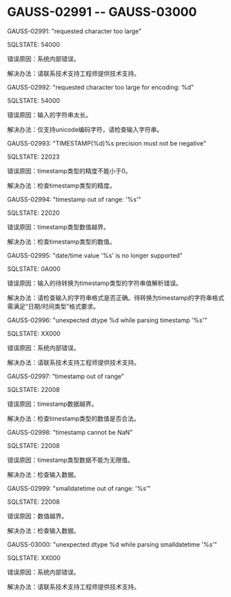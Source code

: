 # GAUSS-02991 -- GAUSS-03000

GAUSS-02991: "requested character too large"

SQLSTATE: 54000

错误原因：系统内部错误。

解决办法：请联系技术支持工程师提供技术支持。

GAUSS-02992: "requested character too large for encoding: %d"

SQLSTATE: 54000

错误原因：输入的字符串太长。

解决办法：仅支持unicode编码字符，请检查输入字符串。

GAUSS-02993: "TIMESTAMP\(%d\)%s precision must not be negative"

SQLSTATE: 22023

错误原因：timestamp类型的精度不能小于0。

解决办法：检查timestamp类型的精度。

GAUSS-02994: "timestamp out of range: '%s'"

SQLSTATE:  22020

错误原因：timestamp类型数值越界。

解决办法：检查timestamp类型的数值。

GAUSS-02995: "date/time value '%s' is no longer supported"

SQLSTATE: 0A000

错误原因：输入的待转换为timestamp类型的字符串值解析错误。

解决办法：请检查输入的字符串格式是否正确。待转换为timestamp的字符串格式需满足“日期/时间类型”格式要求。

GAUSS-02996: "unexpected dtype %d while parsing timestamp '%s'"

SQLSTATE: XX000

错误原因：系统内部错误。

解决办法：请联系技术支持工程师提供技术支持。

GAUSS-02997: "timestamp out of range"

SQLSTATE: 22008

错误原因：timestamp数据越界。

解决办法：检查timestamp类型的数值是否合法。

GAUSS-02998: "timestamp cannot be NaN"

SQLSTATE: 22008

错误原因：timestamp类型数据不能为无限值。

解决办法：检查输入数据。

GAUSS-02999: "smalldatetime out of range: '%s'"

SQLSTATE: 22008

错误原因：数值越界。

解决办法：检查输入数据。

GAUSS-03000: "unexpected dtype %d while parsing smalldatetime '%s'"

SQLSTATE: XX000

错误原因：系统内部错误。

解决办法：请联系技术支持工程师提供技术支持。

